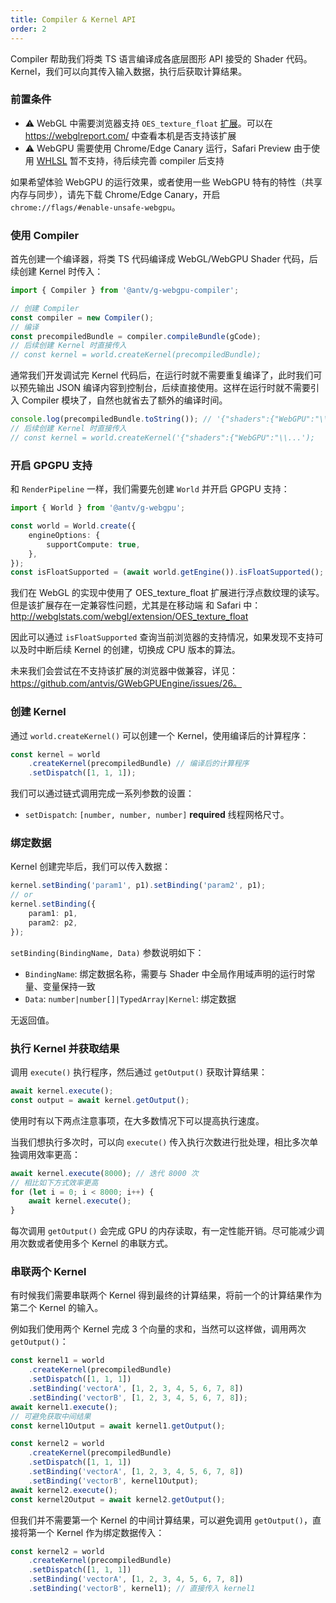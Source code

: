 ```yaml
---
title: Compiler & Kernel API
order: 2
---
```


Compiler 帮助我们将类 TS 语言编译成各底层图形 API 接受的 Shader 代码。Kernel，我们可以向其传入输入数据，执行后获取计算结果。

### 前置条件

-   ⚠️ WebGL 中需要浏览器支持 `OES_texture_float` [扩展](https://developer.mozilla.org/en-US/docs/Web/API/OES_texture_float)。可以在 https://webglreport.com/ 中查看本机是否支持该扩展
-   ⚠️ WebGPU 需要使用 Chrome/Edge Canary 运行，Safari Preview 由于使用 [WHLSL](https://webkit.org/blog/8482/web-high-level-shading-language/) 暂不支持，待后续完善 compiler 后支持

如果希望体验 WebGPU 的运行效果，或者使用一些 WebGPU 特有的特性（共享内存与同步），请先下载 Chrome/Edge Canary，开启 `chrome://flags/#enable-unsafe-webgpu`。

### 使用 Compiler

首先创建一个编译器，将类 TS 代码编译成 WebGL/WebGPU Shader 代码，后续创建 Kernel 时传入：

```typescript
import { Compiler } from '@antv/g-webgpu-compiler';

// 创建 Compiler
const compiler = new Compiler();
// 编译
const precompiledBundle = compiler.compileBundle(gCode);
// 后续创建 Kernel 时直接传入
// const kernel = world.createKernel(precompiledBundle);
```

通常我们开发调试完 Kernel 代码后，在运行时就不需要重复编译了，此时我们可以预先输出 JSON 编译内容到控制台，后续直接使用。这样在运行时就不需要引入 Compiler 模块了，自然也就省去了额外的编译时间。

```typescript
console.log(precompiledBundle.toString()); // '{"shaders":{"WebGPU":"\\...'
// 后续创建 Kernel 时直接传入
// const kernel = world.createKernel('{"shaders":{"WebGPU":"\\...');
```

### 开启 GPGPU 支持

和 `RenderPipeline` 一样，我们需要先创建 `World` 并开启 GPGPU 支持：

```typescript
import { World } from '@antv/g-webgpu';

const world = World.create({
    engineOptions: {
        supportCompute: true,
    },
});
const isFloatSupported = (await world.getEngine()).isFloatSupported();
```

我们在 WebGL 的实现中使用了 OES_texture_float 扩展进行浮点数纹理的读写。但是该扩展存在一定兼容性问题，尤其是在移动端 和 Safari 中：http://webglstats.com/webgl/extension/OES_texture_float

因此可以通过 `isFloatSupported` 查询当前浏览器的支持情况，如果发现不支持可以及时中断后续 Kernel 的创建，切换成 CPU 版本的算法。

未来我们会尝试在不支持该扩展的浏览器中做兼容，详见：https://github.com/antvis/GWebGPUEngine/issues/26。

### 创建 Kernel

通过 `world.createKernel()` 可以创建一个 Kernel，使用编译后的计算程序：

```typescript
const kernel = world
    .createKernel(precompiledBundle) // 编译后的计算程序
    .setDispatch([1, 1, 1]);
```

我们可以通过链式调用完成一系列参数的设置：

-   `setDispatch`: `[number, number, number]` **required** 线程网格尺寸。

### 绑定数据

Kernel 创建完毕后，我们可以传入数据：

```typescript
kernel.setBinding('param1', p1).setBinding('param2', p1);
// or
kernel.setBinding({
    param1: p1,
    param2: p2,
});
```

`setBinding(BindingName, Data)` 参数说明如下：

-   `BindingName`: 绑定数据名称，需要与 Shader 中全局作用域声明的运行时常量、变量保持一致
-   `Data`: `number|number[]|TypedArray|Kernel`: 绑定数据

无返回值。

### 执行 Kernel 并获取结果

调用 `execute()` 执行程序，然后通过 `getOutput()` 获取计算结果：

```typescript
await kernel.execute();
const output = await kernel.getOutput();
```

使用时有以下两点注意事项，在大多数情况下可以提高执行速度。

当我们想执行多次时，可以向 `execute()` 传入执行次数进行批处理，相比多次单独调用效率更高：

```typescript
await kernel.execute(8000); // 迭代 8000 次
// 相比如下方式效率更高
for (let i = 0; i < 8000; i++) {
    await kernel.execute();
}
```

每次调用 `getOutput()` 会完成 GPU 的内存读取，有一定性能开销。尽可能减少调用次数或者使用多个 Kernel 的串联方式。

### 串联两个 Kernel

有时候我们需要串联两个 Kernel 得到最终的计算结果，将前一个的计算结果作为第二个 Kernel 的输入。

例如我们使用两个 Kernel 完成 3 个向量的求和，当然可以这样做，调用两次 `getOutput()`：

```typescript
const kernel1 = world
    .createKernel(precompiledBundle)
    .setDispatch([1, 1, 1])
    .setBinding('vectorA', [1, 2, 3, 4, 5, 6, 7, 8])
    .setBinding('vectorB', [1, 2, 3, 4, 5, 6, 7, 8]);
await kernel1.execute();
// 可避免获取中间结果
const kernel1Output = await kernel1.getOutput();

const kernel2 = world
    .createKernel(precompiledBundle)
    .setDispatch([1, 1, 1])
    .setBinding('vectorA', [1, 2, 3, 4, 5, 6, 7, 8])
    .setBinding('vectorB', kernel1Output);
await kernel2.execute();
const kernel2Output = await kernel2.getOutput();
```

但我们并不需要第一个 Kernel 的中间计算结果，可以避免调用 `getOutput()`，直接将第一个 Kernel 作为绑定数据传入：

```typescript
const kernel2 = world
    .createKernel(precompiledBundle)
    .setDispatch([1, 1, 1])
    .setBinding('vectorA', [1, 2, 3, 4, 5, 6, 7, 8])
    .setBinding('vectorB', kernel1); // 直接传入 kernel1
```
